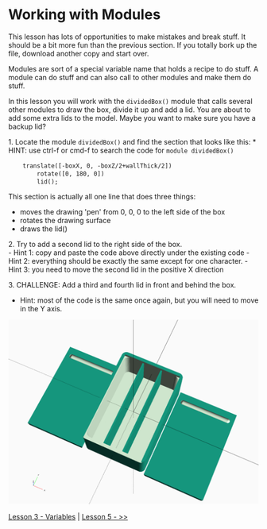 # Working with Modules
This lesson has lots of opportunities to make mistakes and break stuff.  It should be a bit more fun than the previous section. If you totally bork up the file, download another copy and start over.

Modules are sort of a special variable name that holds a recipe to do stuff. A module can do stuff and can also call to other modules and make them do stuff.

In this lesson you will work with the `dividedBox()` module that calls several other modules to draw the box, divide it up and add a lid.  You are about to add some extra lids to the model. Maybe you want to make sure you have a backup lid?

1\. Locate the module `dividedBox()` and find the section that looks like this:
    * HINT: use ctrl-f or cmd-f to search the code for `module dividedBox()`
```
    translate([-boxX, 0, -boxZ/2+wallThick/2])
        rotate([0, 180, 0])
        lid();
```
  This section is actually all one line that does three things: 
  - moves the drawing 'pen' from 0, 0, 0 to the left side of the box
  - rotates the drawing surface
  - draws the lid()

2\. Try to add a second lid to the right side of the box.  
    - Hint 1: copy and paste the code above directly under the existing code
    - Hint 2: everything should be exactly the same except for one character.
    - Hint 3: you need to move the second lid in the positive X direction

3\. CHALLENGE: Add a third and fourth lid in front and behind the box.
  - Hint: most of the code is the same once again, but you will need to move in the Y axis.

![Double Lids!](./Lessons/Lesson_4-_img_4.0.png)



[Lesson 3 - Variables](Lesson3_Variables.md) | [Lesson 5 - >>](./Lesson5_.md)
